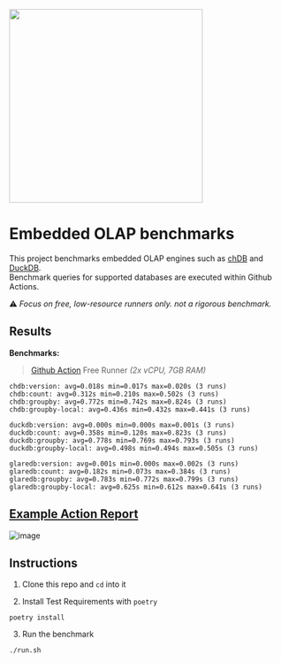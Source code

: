 <img src="https://github.com/lmangani/embedded-olap-benchmarks/assets/1423657/ba8f08fe-49db-4f77-a2b5-71181e87233e" width=350 />

# Embedded OLAP benchmarks

This project benchmarks embedded OLAP engines such as [chDB](https://chdb.dev) and [DuckDB](https://duckdb.org). <br>
Benchmark queries for supported databases are executed within Github Actions. <br>

:warning: _Focus on free, low-resource runners only. not a rigorous benchmark._

## Results

**Benchmarks:**

> [Github Action](https://github.com/lmangani/embedded-olap-benchmarks/actions/workflows/benchmarks.yml) Free Runner _(2x vCPU, 7GB RAM)_
```
chdb:version: avg=0.018s min=0.017s max=0.020s (3 runs)
chdb:count: avg=0.312s min=0.210s max=0.502s (3 runs)
chdb:groupby: avg=0.772s min=0.742s max=0.824s (3 runs)
chdb:groupby-local: avg=0.436s min=0.432s max=0.441s (3 runs)

duckdb:version: avg=0.000s min=0.000s max=0.001s (3 runs)
duckdb:count: avg=0.358s min=0.120s max=0.823s (3 runs)
duckdb:groupby: avg=0.778s min=0.769s max=0.793s (3 runs)
duckdb:groupby-local: avg=0.498s min=0.494s max=0.505s (3 runs)

glaredb:version: avg=0.001s min=0.000s max=0.002s (3 runs)
glaredb:count: avg=0.182s min=0.073s max=0.384s (3 runs)
glaredb:groupby: avg=0.783s min=0.772s max=0.799s (3 runs)
glaredb:groupby-local: avg=0.625s min=0.612s max=0.641s (3 runs)
```

## [Example Action Report](https://github.com/lmangani/embedded-olap-benchmarks/actions/workflows/benchmarks.yml)
![image](https://github.com/lmangani/embedded-db-benchmarks/assets/1423657/e5961b6e-9775-4f18-adde-edbb52b672f2)


## Instructions

1. Clone this repo and `cd` into it

2. Install Test Requirements with `poetry`
```shell
poetry install
```

3. Run the benchmark
```shell
./run.sh
```
